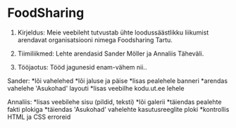 # FoodSharing

1. Kirjeldus:
Meie veebileht tutvustab ühte loodussäästlikku liikumist arendavat organisatsiooni nimega Foodsharing Tartu.

2. Tiimiliikmed:
Lehte arendasid Sander Möller ja Annaliis Täheväli.


3. Tööjaotus:
Tööd jagunesid enam-vähem nii..

Sander:
*lõi vahelehed
*lõi jaluse ja päise
*lisas pealehele banneri
*arendas vahelehe 'Asukohad' layouti
*lisas veebilhe kodu.ut.ee lehele


Annaliis:
*lisas veebilehe sisu (pildid, teksti)
*lõi galerii
*täiendas pealehte fakti plokiga
*täiendas 'Asukohad' vahelehte kasutusreeglite ploki
*kontrollis HTML ja CSS erroreid
